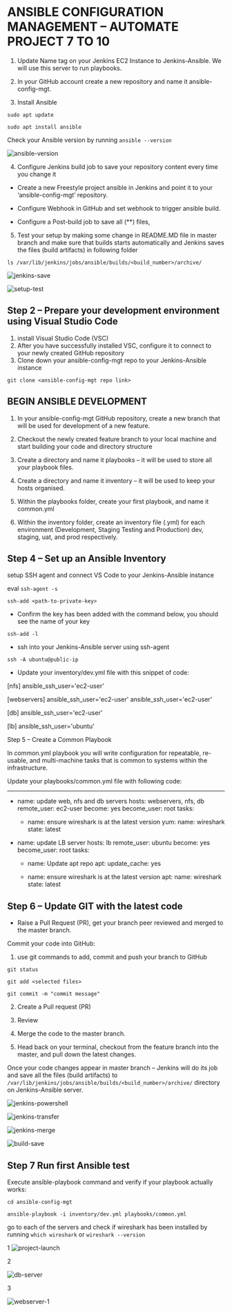 # ANSIBLE CONFIGURATION MANAGEMENT – AUTOMATE PROJECT 7 TO 10

1. Update Name tag on your Jenkins EC2 Instance to Jenkins-Ansible. We will use this server to run playbooks.
 
2. In your GitHub account create a new repository and name it ansible-config-mgt.

3. Install Ansible

`sudo apt update`

`sudo apt install ansible`

Check your Ansible version by running `ansible --version`

![ansible-version](./Images/ansible-version.PNG)

4. Configure Jenkins build job to save your repository content every time you change it 

- Create a new Freestyle project ansible in Jenkins and point it to your ‘ansible-config-mgt’ repository.

- Configure Webhook in GitHub and set webhook to trigger ansible build.

- Configure a Post-build job to save all (**) files,

5. Test your setup by making some change in README.MD file in master branch and make sure that builds starts automatically and Jenkins saves the files (build artifacts) in following folder

`ls /var/lib/jenkins/jobs/ansible/builds/<build_number>/archive/`

![jenkins-save](./Images/jennkins-save.PNG)

![setup-test](./Images/Setup-test.PNG)


## Step 2 – Prepare your development environment using Visual Studio Code

1. install Visual Studio Code (VSC)
2. After you have successfully installed VSC, configure it to connect to your newly created GitHub repository
3. Clone down your ansible-config-mgt repo to your Jenkins-Ansible instance

`git clone <ansible-config-mgt repo link>`


## BEGIN ANSIBLE DEVELOPMENT

1. In your ansible-config-mgt GitHub repository, create a new branch that will be used for development of a new feature.

2. Checkout the newly created feature branch to your local machine and start building your code and directory structure

3. Create a directory and name it playbooks – it will be used to store all your playbook files.

4. Create a directory and name it inventory – it will be used to keep your hosts organised.

5. Within the playbooks folder, create your first playbook, and name it common.yml

6. Within the inventory folder, create an inventory file (.yml) for each environment (Development, Staging Testing and Production) dev, staging, uat, and prod respectively.

## Step 4 – Set up an Ansible Inventory

 setup SSH agent and connect VS Code to your Jenkins-Ansible instance
 
 eval `ssh-agent -s`

`ssh-add <path-to-private-key>`

- Confirm the key has been added with the command below, you should see the name of your key

`ssh-add -l`

- ssh into your Jenkins-Ansible server using ssh-agent

`ssh -A ubuntu@public-ip`

- Update your inventory/dev.yml file with this snippet of code:

[nfs]
<NFS-Server-Private-IP-Address> ansible_ssh_user='ec2-user'

[webservers]
<Web-Server1-Private-IP-Address> ansible_ssh_user='ec2-user'
<Web-Server2-Private-IP-Address> ansible_ssh_user='ec2-user'

[db]
<Database-Private-IP-Address> ansible_ssh_user='ec2-user' 

[lb]
<Load-Balancer-Private-IP-Address> ansible_ssh_user='ubuntu'


Step 5 – Create a Common Playbook


In common.yml playbook you will write configuration for repeatable, re-usable, and multi-machine tasks that is common to systems within the infrastructure.

Update your playbooks/common.yml file with following code:

---
- name: update web, nfs and db servers
  hosts: webservers, nfs, db
  remote_user: ec2-user
  become: yes
  become_user: root
  tasks:
    - name: ensure wireshark is at the latest version
      yum:
        name: wireshark
        state: latest

- name: update LB server
  hosts: lb
  remote_user: ubuntu
  become: yes
  become_user: root
  tasks:
    - name: Update apt repo
      apt: 
        update_cache: yes

    - name: ensure wireshark is at the latest version
      apt:
        name: wireshark
        state: latest

## Step 6 – Update GIT with the latest code

- Raise a Pull Request (PR), get your branch peer reviewed and merged to the master branch.

Commit your code into GitHub:

1. use git commands to add, commit and push your branch to GitHub

`git status`

`git add <selected files>`

`git commit -m "commit message"`

2. Create a Pull request (PR)

3. Review 

4. Merge the code to the master branch.

5. Head back on your terminal, checkout from the feature branch into the master, and pull down the latest changes.

Once your code changes appear in master branch – Jenkins will do its job and save all the files (build artifacts) to `/var/lib/jenkins/jobs/ansible/builds/<build_number>/archive/` directory on Jenkins-Ansible server.


![jenkins-powershell](./Images/jenkins-powershell.PNG)

![jenkins-transfer](./Images/jenkins-transfer.PNG)

![jenkins-merge](./Images/Merge.PNG)

![build-save](./Images/Build-save.PNG)



## Step 7  Run first Ansible test

Execute ansible-playbook command and verify if your playbook actually works:

`cd ansible-config-mgt`

`ansible-playbook -i inventory/dev.yml playbooks/common.yml`

 go to each of the servers and check if wireshark has been installed by running `which wireshark` or `wireshark --version`

1
![project-launch](./Images/proj-launch.PNG)

2

![db-server](./Images/db-server.PNG)

3

![webserver-1](./Images/webserver-1.PNG)

